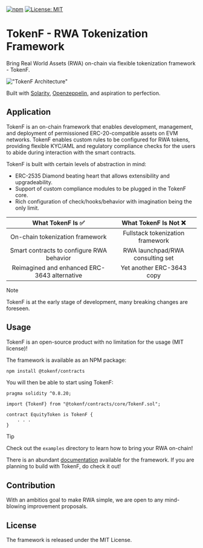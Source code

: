 [![npm](https://img.shields.io/npm/v/@tokenf/contracts.svg)](https://www.npmjs.com/package/@tokenf/contracts)
[![License: MIT](https://img.shields.io/badge/License-MIT-yellow.svg)](https://opensource.org/licenses/MIT)

# TokenF - RWA Tokenization Framework

Bring Real World Assets (RWA) on-chain via flexible tokenization framework - TokenF.

!["TokenF Architecture"](https://github.com/dl-tokenf/core-contracts/assets/47551140/9e912d07-bc4d-407d-bf25-859e0da40f32)

Built with [Solarity](https://github.com/dl-solarity), [Openzeppelin](https://github.com/OpenZeppelin/openzeppelin-contracts), and aspiration to perfection.

## Application

TokenF is an on-chain framework that enables development, management, and deployment of permissioned ERC-20-compatible assets on EVM networks. TokenF enables custom rules to be configured for RWA tokens, providing flexible KYC/AML and regulatory compliance checks for the users to abide during interaction with the smart contracts.

TokenF is built with certain levels of abstraction in mind: 

- ERC-2535 Diamond beating heart that allows extensibility and upgradeability.
- Support of custom compliance modules to be plugged in the TokenF core.
- Rich configuration of check/hooks/behavior with imagination being the only limit.

| **What TokenF Is ✅**                        | **What TokenF Is Not ❌**        |
| :-----------------------------------------:  | :------------------------------: |
| On-chain tokenization framework              | Fullstack tokenization framework |
| Smart contracts to configure RWA behavior    | RWA launchpad/RWA consulting set |
| Reimagined and enhanced ERC-3643 alternative | Yet another ERC-3643 copy        |

> [!NOTE]
> TokenF is at the early stage of development, many breaking changes are foreseen.

## Usage

TokenF is an open-source product with no limitation for the usage (MIT license)!

The framework is available as an NPM package:

```bash
npm install @tokenf/contracts
```

You will then be able to start using TokenF:

```solidity
pragma solidity ^0.8.20;

import {TokenF} from "@tokenf/contracts/core/TokenF.sol";

contract EquityToken is TokenF {
    . . .
}
```

> [!TIP]
> Check out the `examples` directory to learn how to bring your RWA on-chain!

There is an abundant [documentation](https://tokenf.gitbook.io/tokenf) available for the framework. If you are planning to build with TokenF, do check it out!

## Contribution

With an ambitios goal to make RWA simple, we are open to any mind-blowing improvement proposals.

## License

The framework is released under the MIT License.
